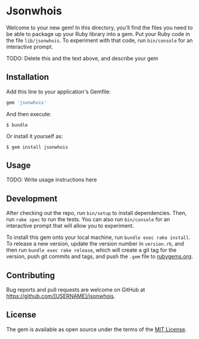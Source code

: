 # Jsonwhois

Welcome to your new gem! In this directory, you'll find the files you need to be able to package up your Ruby library into a gem. Put your Ruby code in the file `lib/jsonwhois`. To experiment with that code, run `bin/console` for an interactive prompt.

TODO: Delete this and the text above, and describe your gem

## Installation

Add this line to your application's Gemfile:

```ruby
gem 'jsonwhois'
```

And then execute:

    $ bundle

Or install it yourself as:

    $ gem install jsonwhois

## Usage

TODO: Write usage instructions here

## Development

After checking out the repo, run `bin/setup` to install dependencies. Then, run `rake spec` to run the tests. You can also run `bin/console` for an interactive prompt that will allow you to experiment.

To install this gem onto your local machine, run `bundle exec rake install`. To release a new version, update the version number in `version.rb`, and then run `bundle exec rake release`, which will create a git tag for the version, push git commits and tags, and push the `.gem` file to [rubygems.org](https://rubygems.org).

## Contributing

Bug reports and pull requests are welcome on GitHub at https://github.com/[USERNAME]/jsonwhois.


## License

The gem is available as open source under the terms of the [MIT License](http://opensource.org/licenses/MIT).

